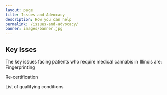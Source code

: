 ```yaml
---
layout: page
title: Issues and Advocacy
description: How you can help
permalink: /issues-and-advocacy/
banner: images/banner.jpg
---
```


## Key Isses
The key issues facing patients who require medical cannabis in Illinois are: 
Fingerprinting

Re-certification

List of qualifying conditions

